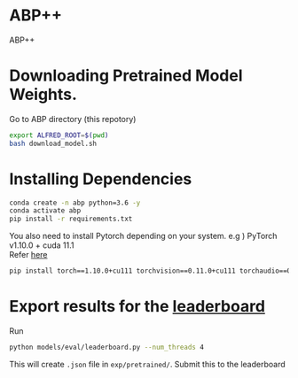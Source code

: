 # ABP++
ABP++



# Downloading Pretrained Model Weights.
Go to ABP directory (this repotory)
```bash
export ALFRED_ROOT=$(pwd)
bash download_model.sh
```

# Installing Dependencies
```bash
conda create -n abp python=3.6 -y
conda activate abp
pip install -r requirements.txt
```
You also need to install Pytorch depending on your system. e.g ) PyTorch v1.10.0 + cuda 11.1 <br>
Refer [here](https://pytorch.kr/get-started/previous-versions/)
```bash
pip install torch==1.10.0+cu111 torchvision==0.11.0+cu111 torchaudio==0.10.0 -f https://download.pytorch.org/whl/torch_stable.html
```

# Export results for the [leaderboard](https://leaderboard.allenai.org/alfred/submissions/public)
Run
```bash
python models/eval/leaderboard.py --num_threads 4
```
This will create `.json` file in `exp/pretrained/`. Submit this to the leaderboard
